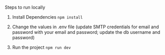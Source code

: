 Steps to run locally

1. Install Dependencies
`npm install`

2. Change the values in .env file (update SMTP credentials for email and password with your email and password; update the db username and password)
3. Run the project
`npm run dev`
